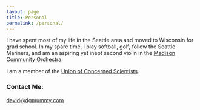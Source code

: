 ```yaml
---
layout: page
title: Personal
permalink: /personal/
---
```


I have spent most of my life in the Seattle area and moved to Wisconsin for grad school. In my spare time, I play softball, golf, follow the Seattle Mariners, and am an aspiring yet inept second violin in the <a href="http://www.madisoncommunityorchestra.org/">Madison Community Orchestra</a>.

I am a member of the <a href="http://www.ucsusa.org">Union of Concerned Scientists</a>.

### Contact Me:

[david@dgmummy.com](mailto:david@dgmummy)
